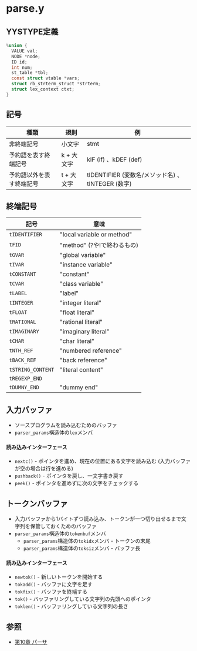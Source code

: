 # parse.y
## YYSTYPE定義

```c
%union {
  VALUE val;
  NODE *node;
  ID id;
  int num;
  st_table *tbl;
  const struct vtable *vars;
  struct rb_strterm_struct *strterm;
  struct lex_context ctxt;
}
```

## 記号

| 種類                     | 規則       | 例                                                |
| -                        | -          | -                                                 |
| 非終端記号               | 小文字     | stmt                                              |
| 予約語を表す終端記号     | k + 大文字 | kIF (if) 、kDEF (def)                             |
| 予約語以外を表す終端記号 | t + 大文字 | tIDENTIFIER (変数名/メソッド名) 、tINTEGER (数字) |

## 終端記号

| 記号             | 意味                        |
| -                | -                           |
| `tIDENTIFIER`    | "local variable or method"  |
| `tFID`           | "method" (?や!で終わるもの) |
| `tGVAR`          | "global variable"           |
| `tIVAR`          | "instance variable"         |
| `tCONSTANT`      | "constant"                  |
| `tCVAR`          | "class variable"            |
| `tLABEL`         | "label"                     |
| `tINTEGER`       | "integer literal"           |
| `tFLOAT`         | "float literal"             |
| `tRATIONAL`      | "rational literal"          |
| `tIMAGINARY`     | "imaginary literal"         |
| `tCHAR`          | "char literal"              |
| `tNTH_REF`       | "numbered reference"        |
| `tBACK_REF`      | "back reference"            |
| `tSTRING_CONTENT`|  "literal content"          |
| `tREGEXP_END`    |                             |
| `tDUMNY_END`     | "dummy end"                 |


## 入力バッファ
- ソースプログラムを読み込むためのバッファ
- `parser_params`構造体の`lex`メンバ

#### 読み込みインターフェース
- `nextc()`    - ポインタを進め、現在の位置にある文字を読み込む (入力バッファが空の場合は行を進める)
- `pushback()` - ポインタを戻し、一文字書き戻す
- `peek()`     - ポインタを進めずに次の文字をチェックする

## トークンバッファ
- 入力バッファから1バイトずつ読み込み、トークンが一つ切り出せるまで文字列を保管しておくためのバッファ
- `parser_params`構造体の`tokenbuf`メンバ
  - `parser_params`構造体の`tokidx`メンバ - トークンの末尾
  - `parser_params`構造体の`toksiz`メンバ - バッファ長

#### 読み込みインターフェース
- `newtok()` - 新しいトークンを開始する
- `tokadd()` - バッファに文字を足す
- `tokfix()` - バッファを終端する
- `tok()`    - バッファリングしている文字列の先頭へのポインタ
- `toklen()` - バッファリングしている文字列の長さ

## 参照
- [第10章 パーサ](https://i.loveruby.net/ja/rhg/book/parser.html)
